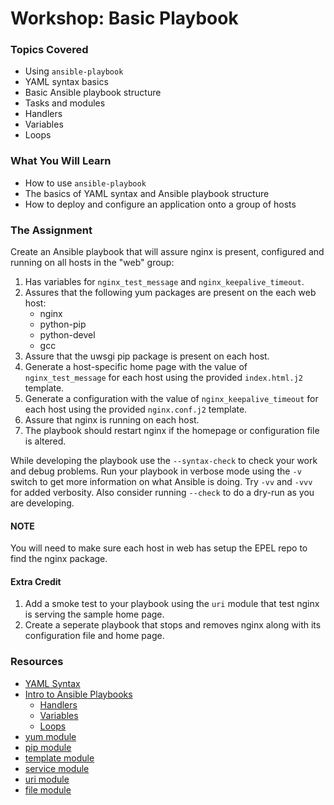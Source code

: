 # Workshop: Basic Playbook

### Topics Covered

* Using `ansible-playbook`
* YAML syntax basics
* Basic Ansible playbook structure
* Tasks and modules
* Handlers
* Variables
* Loops

### What You Will Learn

* How to use `ansible-playbook`
* The basics of YAML syntax and Ansible playbook structure
* How to deploy and configure an application onto a group of hosts

### The Assignment

Create an Ansible playbook that will assure nginx is present, configured and running on all hosts in the "web" group:

1. Has variables for `nginx_test_message` and `nginx_keepalive_timeout`.
1. Assures that the following yum packages are present on the each web host:
    * nginx
    * python-pip
    * python-devel
    * gcc
1. Assure that the uwsgi pip package is present on each host.
1. Generate a host-specific home page with the value of `nginx_test_message` for each host using the provided `index.html.j2` template.
1. Generate a configuration with the value of `nginx_keepalive_timeout` for each host using the provided `nginx.conf.j2` template.
1. Assure that nginx is running on each host.
1. The playbook should restart nginx if the homepage or configuration file is altered.

While developing the playbook use the `--syntax-check` to check your work and debug problems. Run your playbook in verbose mode using the `-v` switch to get more information on what Ansible is doing. Try `-vv` and `-vvv` for added verbosity. Also consider running `--check` to do a dry-run as you are developing. 

#### NOTE

You will need to make sure each host in web has setup the EPEL repo to find the nginx package.

#### Extra Credit

1. Add a smoke test to your playbook using the `uri` module that test nginx is serving the sample home page.
1. Create a seperate playbook that stops and removes nginx along with its configuration file and home page.

### Resources

* [YAML Syntax](http://docs.ansible.com/ansible/YAMLSyntax.html)
* [Intro to Ansible Playbooks](http://docs.ansible.com/ansible/playbooks_intro.html)
    * [Handlers](http://docs.ansible.com/ansible/playbooks_intro.html#handlers-running-operations-on-change)
    * [Variables](http://docs.ansible.com/ansible/playbooks_variables.html)
    * [Loops](http://docs.ansible.com/ansible/playbooks_loops.html)
* [yum module](http://docs.ansible.com/ansible/yum_module.html)
* [pip module](http://docs.ansible.com/ansible/pip_module.html)
* [template module](http://docs.ansible.com/ansible/template_module.html)
* [service module](http://docs.ansible.com/ansible/service_module.html)
* [uri module](http://docs.ansible.com/ansible/template_module.html)
* [file module](http://docs.ansible.com/ansible/file_module.html)
